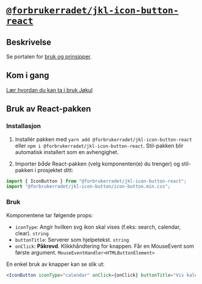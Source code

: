 # [`@forbrukerradet/jkl-icon-button-react`](https://jokul.fremtind.no/komponenter/iconbutton)

## Beskrivelse

Se portalen for [bruk og prinsipper](https://jokul.fremtind.no/komponenter/iconbutton).

## Kom i gang

[Lær hvordan du kan ta i bruk Jøkul](https://jokul.fremtind.no/developer/getting-started/)

## Bruk av React-pakken

### Installasjon

1. Installér pakken med `yarn add @forbrukerradet/jkl-icon-button-react` eller `npm i @forbrukerradet/jkl-icon-button-react`. Stil-pakken blir automatisk installert som en avhengighet.

2. Importer _både_ React-pakken (velg komponenten(e) du trenger) og stil-pakken i prosjektet ditt:

```js
import { IconButton } from "@forbrukerradet/jkl-icon-button-react";
import "@forbrukerradet/jkl-icon-button/icon-button.min.css";
```

### Bruk

Komponentene tar følgende props:

-   `iconType`: Angir hvilken svg ikon skal vises (f.eks: search, calendar, clear). `string`
-   `buttonTitle`: Serverer som hjelpetekst. `string`
-   `onClick`: **Påkrevd**. Klikkhåndtering for knappen. Får en MouseEvent som første argument. `MouseEventHandler<HTMLButtonElement>`

En enkel bruk av knapper kan se slik ut:

```jsx
<IconButton iconType="calendar" onClick={onClick} buttonTitle="Vis kalendar" />
```
